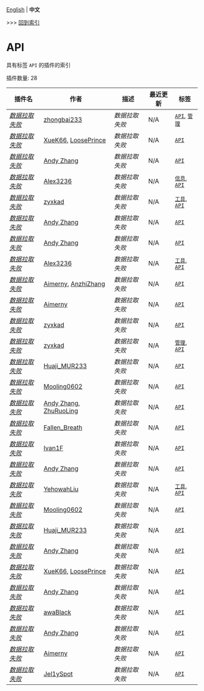 [English](readme.md) | **中文**

\>\>\> [回到索引](/readme-zh_cn.md)

# API

具有标签 `API` 的插件的索引

插件数量: 28

| 插件名 | 作者 | 描述 | 最近更新 | 标签 |
| --- | --- | --- | --- | --- |
| [*数据拉取失败*](/plugins/connect_core/readme-zh_cn.md) | [zhongbai233](https://github.com/zhongbai2333) | *数据拉取失败* | N/A | [`API`](/labels/api/readme-zh_cn.md), [`管理`](/labels/management/readme-zh_cn.md) |
| [*数据拉取失败*](/plugins/cq_qq_api/readme-zh_cn.md) | [XueK66](https://github.com/XueK66), [LoosePrince](https://github.com/LoosePrince) | *数据拉取失败* | N/A | [`API`](/labels/api/readme-zh_cn.md) |
| [*数据拉取失败*](/plugins/database_api/readme-zh_cn.md) | [Andy Zhang](https://github.com/AnzhiZhang) | *数据拉取失败* | N/A | [`API`](/labels/api/readme-zh_cn.md) |
| [*数据拉取失败*](/plugins/daycount_nbt/readme-zh_cn.md) | [Alex3236](https://github.com/alex3236) | *数据拉取失败* | N/A | [`信息`](/labels/information/readme-zh_cn.md), [`API`](/labels/api/readme-zh_cn.md) |
| [*数据拉取失败*](/plugins/delayexe/readme-zh_cn.md) | [zyxkad](https://github.com/zyxkad) | *数据拉取失败* | N/A | [`工具`](/labels/tool/readme-zh_cn.md), [`API`](/labels/api/readme-zh_cn.md) |
| [*数据拉取失败*](/plugins/dict_command_registration/readme-zh_cn.md) | [Andy Zhang](https://github.com/AnzhiZhang) | *数据拉取失败* | N/A | [`API`](/labels/api/readme-zh_cn.md) |
| [*数据拉取失败*](/plugins/fastapi_mcdr/readme-zh_cn.md) | [Andy Zhang](https://github.com/AnzhiZhang) | *数据拉取失败* | N/A | [`API`](/labels/api/readme-zh_cn.md) |
| [*数据拉取失败*](/plugins/faster_transfer/readme-zh_cn.md) | [Alex3236](https://github.com/alex3236) | *数据拉取失败* | N/A | [`工具`](/labels/tool/readme-zh_cn.md), [`API`](/labels/api/readme-zh_cn.md) |
| [*数据拉取失败*](/plugins/im_api/readme-zh_cn.md) | [Aimerny](https://github.com/Aimerny), [AnzhiZhang](https://github.com/AnzhiZhang) | *数据拉取失败* | N/A | [`API`](/labels/api/readme-zh_cn.md) |
| [*数据拉取失败*](/plugins/kook_api/readme-zh_cn.md) | [Aimerny](https://github.com/Aimerny) | *数据拉取失败* | N/A | [`API`](/labels/api/readme-zh_cn.md) |
| [*数据拉取失败*](/plugins/kpi/readme-zh_cn.md) | [zyxkad](https://github.com/zyxkad) | *数据拉取失败* | N/A | [`API`](/labels/api/readme-zh_cn.md) |
| [*数据拉取失败*](/plugins/loginproxy/readme-zh_cn.md) | [zyxkad](https://github.com/zyxkad) | *数据拉取失败* | N/A | [`管理`](/labels/management/readme-zh_cn.md), [`API`](/labels/api/readme-zh_cn.md) |
| [*数据拉取失败*](/plugins/mc_uuid/readme-zh_cn.md) | [Huaji_MUR233](https://github.com/HuajiMUR233) | *数据拉取失败* | N/A | [`API`](/labels/api/readme-zh_cn.md) |
| [*数据拉取失败*](/plugins/mg_events/readme-zh_cn.md) | [Mooling0602](https://github.com/Mooling0602) | *数据拉取失败* | N/A | [`API`](/labels/api/readme-zh_cn.md) |
| [*数据拉取失败*](/plugins/minecraft_command_register/readme-zh_cn.md) | [Andy Zhang](https://github.com/AnzhiZhang), [ZhuRuoLing](https://github.com/ZhuRuoLing) | *数据拉取失败* | N/A | [`API`](/labels/api/readme-zh_cn.md) |
| [*数据拉取失败*](/plugins/minecraft_data_api/readme-zh_cn.md) | [Fallen_Breath](https://github.com/Fallen-Breath) | *数据拉取失败* | N/A | [`API`](/labels/api/readme-zh_cn.md) |
| [*数据拉取失败*](/plugins/minecraft_version_api/readme-zh_cn.md) | [Ivan1F](https://github.com/Ivan-1F) | *数据拉取失败* | N/A | [`API`](/labels/api/readme-zh_cn.md) |
| [*数据拉取失败*](/plugins/more_command_nodes/readme-zh_cn.md) | [Andy Zhang](https://github.com/AnzhiZhang) | *数据拉取失败* | N/A | [`API`](/labels/api/readme-zh_cn.md) |
| [*数据拉取失败*](/plugins/multi_rcon_api/readme-zh_cn.md) | [YehowahLiu](https://github.com/YehowahLiu) | *数据拉取失败* | N/A | [`工具`](/labels/tool/readme-zh_cn.md), [`API`](/labels/api/readme-zh_cn.md) |
| [*数据拉取失败*](/plugins/mutils/readme-zh_cn.md) | [Mooling0602](https://github.com/Mooling0602) | *数据拉取失败* | N/A | [`API`](/labels/api/readme-zh_cn.md) |
| [*数据拉取失败*](/plugins/onebot_api/readme-zh_cn.md) | [Huaji_MUR233](https://github.com/HuajiMUR233) | *数据拉取失败* | N/A | [`API`](/labels/api/readme-zh_cn.md) |
| [*数据拉取失败*](/plugins/online_player_api/readme-zh_cn.md) | [Andy Zhang](https://github.com/AnzhiZhang) | *数据拉取失败* | N/A | [`API`](/labels/api/readme-zh_cn.md) |
| [*数据拉取失败*](/plugins/player_ip_logger/readme-zh_cn.md) | [XueK66](https://github.com/XueK66), [LoosePrince](https://github.com/LoosePrince) | *数据拉取失败* | N/A | [`API`](/labels/api/readme-zh_cn.md) |
| [*数据拉取失败*](/plugins/qq_api/readme-zh_cn.md) | [Andy Zhang](https://github.com/AnzhiZhang) | *数据拉取失败* | N/A | [`API`](/labels/api/readme-zh_cn.md) |
| [*数据拉取失败*](/plugins/requirements/readme-zh_cn.md) | [awaBlack](https://github.com/Hi-awaBlack) | *数据拉取失败* | N/A | [`API`](/labels/api/readme-zh_cn.md) |
| [*数据拉取失败*](/plugins/uuid_api/readme-zh_cn.md) | [Andy Zhang](https://github.com/AnzhiZhang) | *数据拉取失败* | N/A | [`API`](/labels/api/readme-zh_cn.md) |
| [*数据拉取失败*](/plugins/whitelist_api/readme-zh_cn.md) | [Aimerny](https://github.com/Aimerny) | *数据拉取失败* | N/A | [`API`](/labels/api/readme-zh_cn.md) |
| [*数据拉取失败*](/plugins/xevents/readme-zh_cn.md) | [Jel1ySpot](https://github.com/Jel1ySpot) | *数据拉取失败* | N/A | [`API`](/labels/api/readme-zh_cn.md) |

